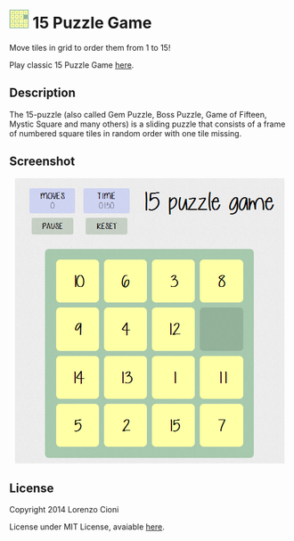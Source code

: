 ![Logo](img/favicon_small.png) 15 Puzzle Game
=============

Move tiles in grid to order them from 1 to 15!

Play classic 15 Puzzle Game [here](http://lorecioni.github.io/15-puzzle-game "15 Puzzle Game").

Description
----------

The 15-puzzle (also called Gem Puzzle, Boss Puzzle, Game of Fifteen, Mystic Square and many others) is a sliding puzzle that consists of a frame of numbered square tiles in random order with one tile missing.

Screenshot
---------

<p align="center">
  <img src="img/game_screenshot.png" alt="game screenshot"/>
</p>

License
-------

Copyright 2014 Lorenzo Cioni

License under MIT License, avaiable [here](LICENSE.txt "MIT License").